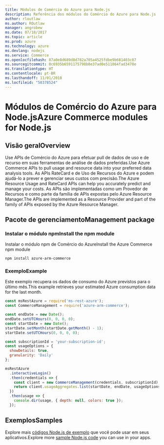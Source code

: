 ```yaml
---
title: Módulos de Comércio do Azure para Node.js
description: Referência dos módulos do Comércio do Azure para Node.js
author: rloutlaw
ms.author: ROutlaw
manager: angrobew
ms.date: 07/18/2017
ms.topic: article
ms.prod: azure
ms.technology: azure
ms.devlang: nodejs
ms.service: Commerce
ms.openlocfilehash: 87a0e8d689d8d782a705a4525fdbe9b681403c07
ms.sourcegitcommit: 8c6935b6591175798b8e37ad0e511864fad3478e
ms.translationtype: HT
ms.contentlocale: pt-BR
ms.lasthandoff: 11/01/2018
ms.locfileid: "50378524"
---
```

# <a name="azure-commerce-modules-for-nodejs"></a><span data-ttu-id="06c83-103">Módulos de Comércio do Azure para Node.js</span><span class="sxs-lookup"><span data-stu-id="06c83-103">Azure Commerce modules for Node.js</span></span>

## <a name="overview"></a><span data-ttu-id="06c83-104">Visão geral</span><span class="sxs-lookup"><span data-stu-id="06c83-104">Overview</span></span>

<span data-ttu-id="06c83-105">Use APIs de Comércio do Azure para efetuar pull de dados de uso e de recurso em suas ferramentas de análise de dados preferidas.</span><span class="sxs-lookup"><span data-stu-id="06c83-105">Use Azure Commerce APIs to pull usage and resource data into your preferred data analysis tools.</span></span> <span data-ttu-id="06c83-106">As APIs RateCard e de Uso de Recursos do Azure e podem ajudá-lo a prever e gerenciar seus custos com precisão.</span><span class="sxs-lookup"><span data-stu-id="06c83-106">The Azure Resource Usage and RateCard APIs can help you accurately predict and manage your costs.</span></span> <span data-ttu-id="06c83-107">As APIs são implementadas como um Provedor de Recursos e como parte da família de APIs expostas pelo Azure Resource Manager.</span><span class="sxs-lookup"><span data-stu-id="06c83-107">The APIs are implemented as a Resource Provider and part of the family of APIs exposed by the Azure Resource Manager.</span></span>

## <a name="management-package"></a><span data-ttu-id="06c83-108">Pacote de gerenciamento</span><span class="sxs-lookup"><span data-stu-id="06c83-108">Management package</span></span>

### <a name="install-the-npm-module"></a><span data-ttu-id="06c83-109">Instalar o módulo npm</span><span class="sxs-lookup"><span data-stu-id="06c83-109">Install the npm module</span></span>

<span data-ttu-id="06c83-110">Instalar o módulo npm de Comércio do Azure</span><span class="sxs-lookup"><span data-stu-id="06c83-110">Install the Azure Commerce npm module</span></span>

```bash
npm install azure-arm-commerce
```

### <a name="example"></a><span data-ttu-id="06c83-111">Exemplo</span><span class="sxs-lookup"><span data-stu-id="06c83-111">Example</span></span>

<span data-ttu-id="06c83-112">Este exemplo recupera os dados de consumo do Azure previstos para o último mês.</span><span class="sxs-lookup"><span data-stu-id="06c83-112">This example retrieves your estimated Azure consumption data for the last month.</span></span>

```javascript
const msRestAzure = require('ms-rest-azure');
const CommerceManagement = require('azure-arm-commerce');

const endDate = new Date();
endDate.setUTCHours(0, 0, 0, 0);
const startDate = new Date();
startDate.setMonth(startDate.getMonth() - 1);
startDate.setUTCHours(0, 0, 0, 0);

const subscriptionId = 'your-subscription-id';
const usageOptions = {
  showDetails: true,
  granularity: 'Daily'
};

msRestAzure
  .interactiveLogin()
  .then(credentials => {
    const client = new CommerceManagement(credentials, subscriptionId);
    return client.usageAggregates.list(startDate, endDate, usageOptions);
  })
  .then(usage => {
    console.dir(usage, { depth: null, colors: true });
  });
```

## <a name="samples"></a><span data-ttu-id="06c83-113">Exemplos</span><span class="sxs-lookup"><span data-stu-id="06c83-113">Samples</span></span>

<span data-ttu-id="06c83-114">Explore mais [códigos Node.js de exemplo](https://azure.microsoft.com/resources/samples/?platform=nodejs) que você pode usar em seus aplicativos.</span><span class="sxs-lookup"><span data-stu-id="06c83-114">Explore more [sample Node.js code](https://azure.microsoft.com/resources/samples/?platform=nodejs) you can use in your apps.</span></span>

